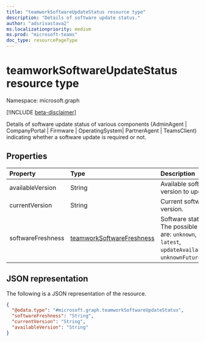```yaml
---
title: "teamworkSoftwareUpdateStatus resource type"
description: "Details of software update status."
author: "adsrivastava2"
ms.localizationpriority: medium
ms.prod: "microsoft-teams"
doc_type: resourcePageType
---
```


# teamworkSoftwareUpdateStatus resource type

Namespace: microsoft.graph

[!INCLUDE [beta-disclaimer](../../includes/beta-disclaimer.md)]

Details of software update status of various components (AdminAgent | CompanyPortal | Firmware | OperatingSystem| PartnerAgent | TeamsClient) indicating whether a software update is required or not.

## Properties
|Property|Type|Description|
|:---|:---|:---|
|availableVersion|String|Available software version to update.|
|currentVersion|String|Current software version.|
|softwareFreshness|[teamworkSoftwareFreshness](teamworksoftwarefreshness.md)|Software status. The possible values are: `unknown`, `latest`, `updateAvailable`, `unknownFutureValue`.|


## JSON representation
The following is a JSON representation of the resource.
<!-- {
  "blockType": "resource",
  "@odata.type": "microsoft.graph.teamworkSoftwareUpdateStatus"
}
-->
``` json
{
  "@odata.type": "#microsoft.graph.teamworkSoftwareUpdateStatus",
  "softwareFreshness": "String",
  "currentVersion": "String",
  "availableVersion": "String"
}
```

